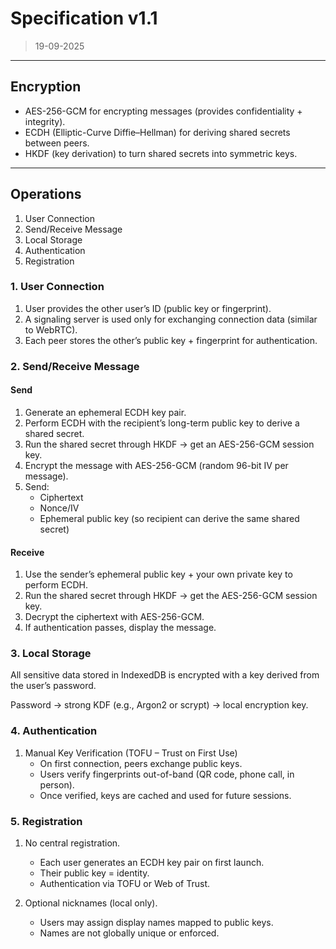 # Specification v1.1

> 19-09-2025

---

## Encryption

- AES-256-GCM for encrypting messages (provides confidentiality + integrity).
- ECDH (Elliptic-Curve Diffie–Hellman) for deriving shared secrets between peers.
- HKDF (key derivation) to turn shared secrets into symmetric keys.


---

## Operations

1. User Connection
2. Send/Receive Message
3. Local Storage
4. Authentication
5. Registration 


### 1. User Connection

1. User provides the other user’s ID (public key or fingerprint).
2. A signaling server is used only for exchanging connection data (similar to WebRTC).
3. Each peer stores the other’s public key + fingerprint for authentication.



### 2. Send/Receive Message

#### Send

1. Generate an ephemeral ECDH key pair.
2. Perform ECDH with the recipient’s long-term public key to derive a shared secret.
3. Run the shared secret through HKDF → get an AES-256-GCM session key.
4. Encrypt the message with AES-256-GCM (random 96-bit IV per message).
5. Send:
    - Ciphertext
    - Nonce/IV
    - Ephemeral public key (so recipient can derive the same shared secret)


#### Receive

1. Use the sender’s ephemeral public key + your own private key to perform ECDH.
2. Run the shared secret through HKDF → get the AES-256-GCM session key.
3. Decrypt the ciphertext with AES-256-GCM.
4. If authentication passes, display the message.



### 3. Local Storage

All sensitive data stored in IndexedDB is encrypted with a key derived from the user’s password.

Password → strong KDF (e.g., Argon2 or scrypt) → local encryption key.



### 4. Authentication

1. Manual Key Verification (TOFU – Trust on First Use)
   - On first connection, peers exchange public keys.
   - Users verify fingerprints out-of-band (QR code, phone call, in person).
   - Once verified, keys are cached and used for future sessions.



### 5. Registration

1. No central registration.
    - Each user generates an ECDH key pair on first launch.
    - Their public key = identity.
    - Authentication via TOFU or Web of Trust.


2. Optional nicknames (local only).
    - Users may assign display names mapped to public keys.
    - Names are not globally unique or enforced.
